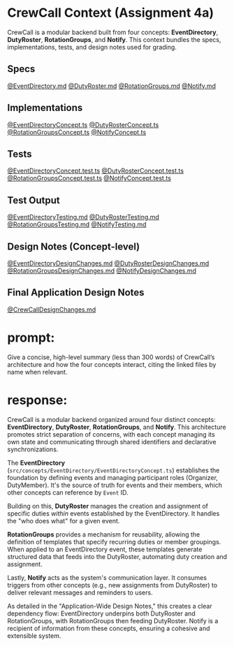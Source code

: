 # CrewCall Context (Assignment 4a)

CrewCall is a modular backend built from four concepts: **EventDirectory**, **DutyRoster**, **RotationGroups**, and **Notify**.
This context bundles the specs, implementations, tests, and design notes used for grading.

## Specs
[@EventDirectory.md](/design/concepts/EventDirectory/EventDirectory.md)
[@DutyRoster.md](/design/concepts/DutyRoster/DutyRoster.md)
[@RotationGroups.md](/design/concepts/RotationGroups/RotationGroups.md)
[@Notify.md](/design/concepts/Notify/Notify.md)

## Implementations
[@EventDirectoryConcept.ts](/src/concepts/EventDirectory/EventDirectoryConcept.ts)
[@DutyRosterConcept.ts](/src/concepts/DutyRoster/DutyRosterConcept.ts)
[@RotationGroupsConcept.ts](/src/concepts/RotationGroups/RotationGroupsConcept.ts)
[@NotifyConcept.ts](/src/concepts/Notify/NotifyConcept.ts)

## Tests
[@EventDirectoryConcept.test.ts](/src/concepts/EventDirectory/EventDirectoryConcept.test.ts)
[@DutyRosterConcept.test.ts](/src/concepts/DutyRoster/DutyRosterConcept.test.ts)
[@RotationGroupsConcept.test.ts](/src/concepts/RotationGroups/RotationGroupsConcept.test.ts)
[@NotifyConcept.test.ts](/src/concepts/Notify/NotifyConcept.test.ts)

## Test Output
[@EventDirectoryTesting.md](/design/concepts/EventDirectory/EventDirectoryTesting.md)
[@DutyRosterTesting.md](/design/concepts/DutyRoster/DutyRosterTesting.md)
[@RotationGroupsTesting.md](/design/concepts/RotationGroups/RotationGroupsTesting.md)
[@NotifyTesting.md](/design/concepts/Notify/NotifyTesting.md)

## Design Notes (Concept-level)
[@EventDirectoryDesignChanges.md](/design/concepts/EventDirectory/EventDirectoryDesignChanges.md)
[@DutyRosterDesignChanges.md](/design/concepts/DutyRoster/DutyRosterDesignChanges.md)
[@RotationGroupsDesignChanges.md](/design/concepts/RotationGroups/RotationGroupsDesignChanges.md)
[@NotifyDesignChanges.md](/design/concepts/Notify/NotifyDesignChanges.md)

## Final Application Design Notes
[@CrewCallDesignChanges.md](/design/concepts/CrewCallDesignChanges.md)

# prompt:
Give a concise, high-level summary (less than 300 words) of CrewCall’s architecture and how the four concepts interact, citing the linked files by name when relevant.


# response:

CrewCall is a modular backend organized around four distinct concepts: **EventDirectory**, **DutyRoster**, **RotationGroups**, and **Notify**. This architecture promotes strict separation of concerns, with each concept managing its own state and communicating through shared identifiers and declarative synchronizations.

The **EventDirectory** (`src/concepts/EventDirectory/EventDirectoryConcept.ts`) establishes the foundation by defining events and managing participant roles (Organizer, DutyMember). It's the source of truth for events and their members, which other concepts can reference by `Event` ID.

Building on this, **DutyRoster** manages the creation and assignment of specific duties *within* events established by the EventDirectory. It handles the "who does what" for a given event.

**RotationGroups** provides a mechanism for reusability, allowing the definition of templates that specify recurring duties or member groupings. When applied to an EventDirectory event, these templates generate structured data that feeds into the DutyRoster, automating duty creation and assignment.

Lastly, **Notify** acts as the system's communication layer. It consumes triggers from other concepts (e.g., new assignments from DutyRoster) to deliver relevant messages and reminders to users.

As detailed in the "Application-Wide Design Notes," this creates a clear dependency flow: EventDirectory underpins both DutyRoster and RotationGroups, with RotationGroups then feeding DutyRoster. Notify is a recipient of information from these concepts, ensuring a cohesive and extensible system.
